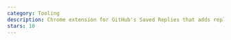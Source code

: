 ```yaml
---
category: Tooling
description: Chrome extension for GitHub's Saved Replies that adds replies from a repository's .github/replies.yml.
stars: 10
---
```

